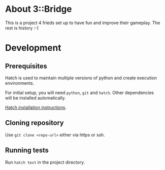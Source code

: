 # About 3::Bridge

This is a project 4 frieds set up to have fun and improve their gameplay.
The rest is history :-)

# Development

## Prerequisites

Hatch is used to maintain multiple versions of python and create execution environments.

For initial setup, you will need `python`, `git` and `hatch`. Other dependencies will be installed automatically.

[Hatch installation instructions](https://hatch.pypa.io/1.13/install/).

## Cloning repository

Use `git clone <repo-url>` either via https or ssh.

## Running tests

Run `hatch test` in the project directory.